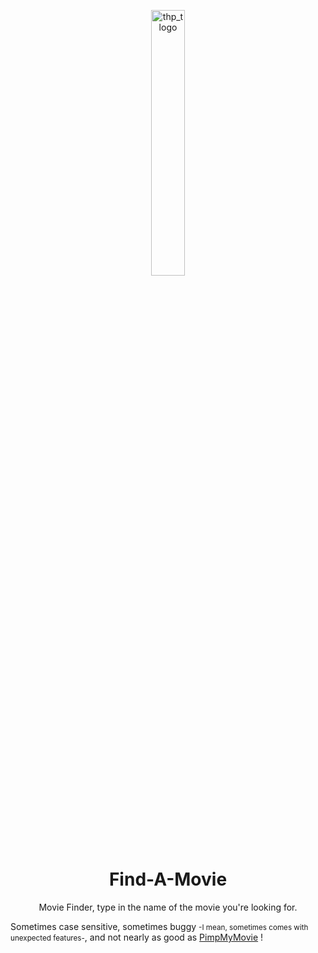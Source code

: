 <div>
  <p align="center" width="100%">
    <a href="https://www.thehackingproject.org/"><img width="33%" src="https://i0.wp.com/chromebooklive.com/wp-content/uploads/2018/11/the_hacking_project_logo.png?resize=620%2C171&ssl=1" width="20%" alt="thp_tlogo"/></a>
  </p>
</div>
</br></br>
<div>
  <h1 align="center" width="100%">Find-A-Movie</h1>
  <p align="center" width="100%">Movie Finder, type in the name of the movie you're looking for.
  </p>
  <p>Sometimes case sensitive, sometimes buggy <small>-I mean, sometimes comes with unexpected features-</small>, and not nearly as good as <a href="http://pimpmymovie.herokuapp.com/">PimpMyMovie</a> !</p>
</div>
